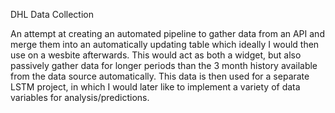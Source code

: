 DHL Data Collection

An attempt at creating an automated pipeline to gather data from an API and merge them into an automatically updating table which
ideally I would then use on a wesbite afterwards. This would act as both a widget, but also passively gather data for longer 
periods than the 3 month history available from the data source automatically. This data is then used for a separate LSTM project,
in which I would later like to implement a variety of data variables for analysis/predictions.
